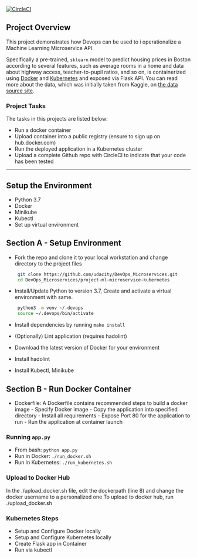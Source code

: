 [![CircleCI](https://dl.circleci.com/status-badge/img/gh/ibkdizzu/Operationalize-a-Machine-Learning-Microservice-API/tree/main.svg?style=svg)](https://dl.circleci.com/status-badge/redirect/gh/ibkdizzu/Operationalize-a-Machine-Learning-Microservice-API/tree/main)

## Project Overview

This project demonstrates how Devops can be used to i operationalize a Machine Learning Microservice API. 

Specifically a pre-trained, `sklearn` model to predict housing prices in Boston according to several features, such as average rooms in a home and data about highway access, teacher-to-pupil ratios, and so on, is containerized using [Docker](https://www.docker.com) and [Kubernetes](https://kubernetes.io) and exposed via Flask API. You can read more about the data, which was initially taken from Kaggle, on [the data source site](https://www.kaggle.com/c/boston-housing).

### Project Tasks

The tasks in this projects are listed below:
* Run a docker container
* Upload container into a public registry (ensure to sign up on hub.docker.com)
* Run the deployed application in a Kubernetes cluster
* Upload a complete Github repo with CircleCI to indicate that your code has been tested

---
## Setup the Environment
* Python 3.7
* Docker
* Minikube
* Kubectl
* Set up virtual environment


## Section A - Setup Environment

* Fork the repo and clone it to your local workstation and change directory to the project files

  ```bash
   git clone https://github.com/udacity/DevOps_Microservices.git
   cd DevOps_Microservices/project-ml-microservice-kubernetes
   ```  
* Install/Update Python to version 3.7, Create and activate a virtual environment with same.
  ```bash
   python3 -m venv ~/.devops
   source ~/.devops/bin/activate
   ```
* Install dependencies by running `make install`
* (Optionally) Lint application (requires hadolint)
* Download the latest version of Docker for your environment 
* Install hadolint
* Install Kubectl, Minikube

## Section B - Run Docker Container
* Dockerfile: A Dockerfile contains recommended steps to build a docker image
      - Specify Docker image 
      - Copy the application into specified directory
      - Install all requirements
      - Expose Port 80 for the application to run
      - Run the application at container launch

### Running `app.py`
* From bash:  `python app.py`
* Run in Docker:  `./run_docker.sh`
* Run in Kubernetes:  `./run_kubernetes.sh`

### Upload to Docker Hub
In the ./upload_docker.sh file, edit the dockerpath (line 8) and change the docker username to a personalized one
To upload to docker hub, run ./upload_docker.sh

### Kubernetes Steps
* Setup and Configure Docker locally
* Setup and Configure Kubernetes locally
* Create Flask app in Container
* Run via kubectl
